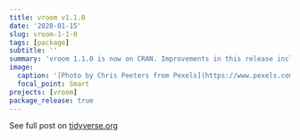 ```yaml
---
title: vroom v1.1.0
date: '2020-01-15'
slug: vroom-1-1-0
tags: [package]
subtitle: ''
summary: 'vroom 1.1.0 is now on CRAN. Improvements in this release include: a hex logo, support for big integer data, improved delimiter guessing, including delimiters in specifications, and streamlined reading from standard input.'
image:
  caption: '[Photo by Chris Peeters from Pexels](https://www.pexels.com/photo/speed-racing-speedway-racing-car-12801/)'
  focal_point: Smart
projects: [vroom]
package_release: true
---
```


See full post on [tidyverse.org](https://www.tidyverse.org/blog/2020/01/vroom-1-1-0/)
